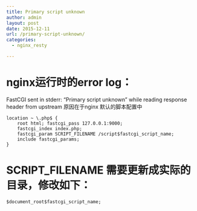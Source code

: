 ```yaml
---
title: Primary script unknown
author: admin
layout: post
date: 2015-12-11
url: /primary-script-unknown/
categories:
  - nginx_resty

---
```

# nginx运行时的error log：

FastCGI sent in stderr: &#8220;Primary script unknown&#8221; while reading response header from upstream 原因在于nginx 默认的脚本配置中

    location ~ \.php$ { 
        root html; fastcgi_pass 127.0.0.1:9000; 
        fastcgi_index index.php; 
        fastcgi_param SCRIPT_FILENAME /script$fastcgi_script_name; 
        include fastcgi_params; 
    } 
    

# SCRIPT_FILENAME 需要更新成实际的目录，修改如下：

    $document_root$fastcgi_script_name;